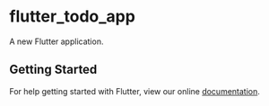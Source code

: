 # flutter_todo_app

A new Flutter application.

## Getting Started

For help getting started with Flutter, view our online
[documentation](https://flutter.io/).
